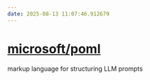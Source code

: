 ```yaml
---
date: 2025-08-13 11:07:46.912679
---
```


# [microsoft/poml](https://github.com/microsoft/poml)

markup language for structuring LLM prompts